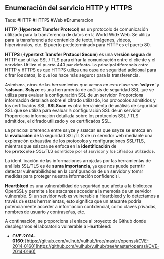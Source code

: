 ## Enumeración del servicio HTTP y HTTPS

Tags: #HTTP #HTTPS #Web #Enumeracion 

**HTTP** (**Hypertext Transfer Protocol**) es un protocolo de comunicación utilizado para la transferencia de datos en la World Wide Web. Se utiliza para la transferencia de contenido de texto, imágenes, videos, hipervínculos, etc. El puerto predeterminado para HTTP es el puerto 80.

**HTTPS** (**Hypertext Transfer Protocol Secure**) es una **versión segura** de HTTP que utiliza SSL / TLS para cifrar la comunicación entre el cliente y el servidor. Utiliza el puerto 443 por defecto. La principal diferencia entre HTTP y HTTPS es que HTTPS utiliza una capa de seguridad adicional para cifrar los datos, lo que los hace más seguros para la transferencia.

Asimismo, otras de las herramientas que vemos en esta clase son ‘**sslyze**‘ y ‘**sslscan**‘. **Sslyze** es una herramienta de análisis de seguridad SSL que se utiliza para evaluar la configuración SSL de un servidor. Proporciona información detallada sobre el cifrado utilizado, los protocolos admitidos y los certificados SSL. **SSLScan** es otra herramienta de análisis de seguridad SSL que se utiliza para evaluar la configuración SSL de un servidor. Proporciona información detallada sobre los protocolos SSL / TLS admitidos, el cifrado utilizado y los certificados SSL.

La principal diferencia entre sslyze y sslscan es que sslyze se enfoca en la **evaluación** de la seguridad SSL/TLS de un servidor web mediante una exploración exhaustiva de los protocolos y configuraciones SSL/TLS, mientras que sslscan se enfoca en la **identificación** de los **protocolos** SSL/TLS admitidos por el servidor y los cifrados utilizados.

La identificación de las informaciones arrojadas por las herramientas de análisis SSL/TLS es de **suma importancia**, ya que nos puede permitir detectar vulnerabilidades en la configuración de un servidor y tomar medidas para proteger nuestra información confidencial.

**Heartbleed** es una vulnerabilidad de seguridad que afecta a la biblioteca OpenSSL y permite a los atacantes acceder a la memoria de un servidor vulnerable. Si un servidor web es vulnerable a Heartbleed y lo detectamos a través de estas herramientas, esto significa que un atacante podría potencialmente acceder a información confidencial, como claves privadas, nombres de usuario y contraseñas, etc.

A continuación, se proporciona el enlace al proyecto de Github donde desplegamos el laboratorio vulnerable a Heartbleed:
-   **CVE-2014-0160**: [https://github.com/vulhub/vulhub/tree/master/openssl/CVE-2014-0160](https://github.com/vulhub/vulhub/tree/master/openssl/CVE-2014-0160)